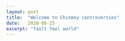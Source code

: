 ```yaml
---
layout: post
title:  "Welcome to Chinmoy controversies"
date:   2020-06-25
excerpt: "fault feel world"
---
```

